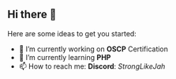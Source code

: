 ## Hi there 👋

Here are some ideas to get you started:

- 🔭 I’m currently working on **OSCP** Certification
- 🌱 I’m currently learning **PHP**
- 📫 How to reach me: **Discord**: *StrongLikeJah*

